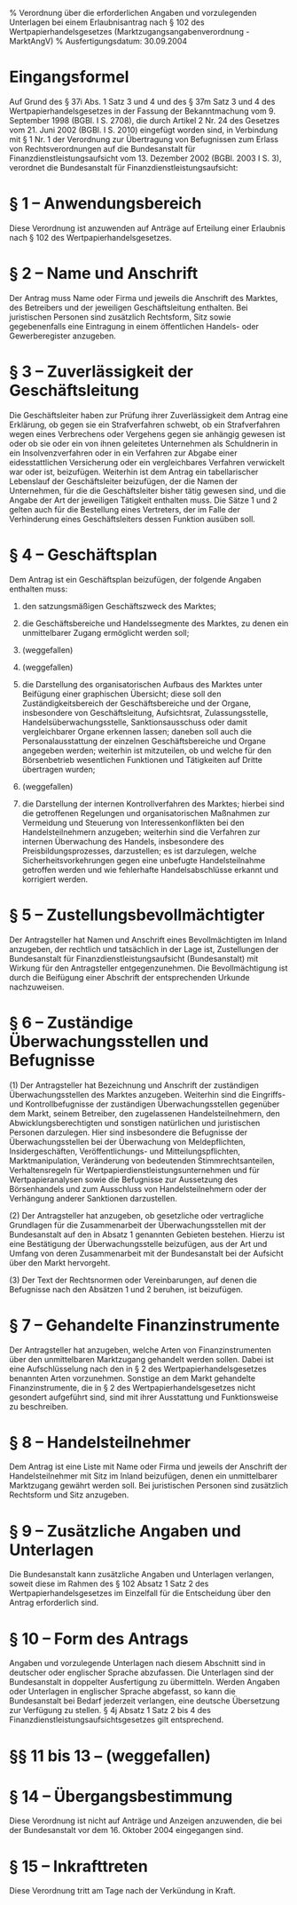 % Verordnung über die erforderlichen Angaben und vorzulegenden Unterlagen bei einem Erlaubnisantrag nach § 102 des Wertpapierhandelsgesetzes  (Marktzugangsangabenverordnung - MarktAngV)
% Ausfertigungsdatum: 30.09.2004
 
# Eingangsformel

Auf Grund des § 37i Abs. 1 Satz 3 und 4 und des § 37m Satz 3 und 4 des Wertpapierhandelsgesetzes in der Fassung der Bekanntmachung vom 9. September 1998 (BGBl. I S. 2708), die durch Artikel 2 Nr. 24 des Gesetzes vom 21. Juni 2002 (BGBl. I S. 2010) eingefügt worden sind, in Verbindung mit § 1 Nr. 1 der Verordnung zur Übertragung von Befugnissen zum Erlass von Rechtsverordnungen auf die Bundesanstalt für Finanzdienstleistungsaufsicht vom 13. Dezember 2002 (BGBl. 2003 I S. 3), verordnet die Bundesanstalt für Finanzdienstleistungsaufsicht:

# § 1 – Anwendungsbereich

Diese Verordnung ist anzuwenden auf Anträge auf Erteilung einer Erlaubnis nach § 102 des Wertpapierhandelsgesetzes.

# § 2 – Name und Anschrift

Der Antrag muss Name oder Firma und jeweils die Anschrift des Marktes, des Betreibers und der jeweiligen Geschäftsleitung enthalten. Bei juristischen Personen sind zusätzlich Rechtsform, Sitz sowie gegebenenfalls eine Eintragung in einem öffentlichen Handels- oder Gewerberegister anzugeben.

# § 3 – Zuverlässigkeit der Geschäftsleitung

Die Geschäftsleiter haben zur Prüfung ihrer Zuverlässigkeit dem Antrag eine Erklärung, ob gegen sie ein Strafverfahren schwebt, ob ein Strafverfahren wegen eines Verbrechens oder Vergehens gegen sie anhängig gewesen ist oder ob sie oder ein von ihnen geleitetes Unternehmen als Schuldnerin in ein Insolvenzverfahren oder in ein Verfahren zur Abgabe einer eidesstattlichen Versicherung oder ein vergleichbares Verfahren verwickelt war oder ist, beizufügen. Weiterhin ist dem Antrag ein tabellarischer Lebenslauf der Geschäftsleiter beizufügen, der die Namen der Unternehmen, für die die Geschäftsleiter bisher tätig gewesen sind, und die Angabe der Art der jeweiligen Tätigkeit enthalten muss. Die Sätze 1 und 2 gelten auch für die Bestellung eines Vertreters, der im Falle der Verhinderung eines Geschäftsleiters dessen Funktion ausüben soll.

# § 4 – Geschäftsplan

Dem Antrag ist ein Geschäftsplan beizufügen, der folgende Angaben enthalten muss:

1. den satzungsmäßigen Geschäftszweck des Marktes;

2. die Geschäftsbereiche und Handelssegmente des Marktes, zu denen ein unmittelbarer Zugang ermöglicht werden soll;

3. (weggefallen)

4. (weggefallen)

5. die Darstellung des organisatorischen Aufbaus des Marktes unter Beifügung einer graphischen Übersicht; diese soll den Zuständigkeitsbereich der Geschäftsbereiche und der Organe, insbesondere von Geschäftsleitung, Aufsichtsrat, Zulassungsstelle, Handelsüberwachungsstelle, Sanktionsausschuss oder damit vergleichbarer Organe erkennen lassen; daneben soll auch die Personalausstattung der einzelnen Geschäftsbereiche und Organe angegeben werden; weiterhin ist mitzuteilen, ob und welche für den Börsenbetrieb wesentlichen Funktionen und Tätigkeiten auf Dritte übertragen wurden;

6. (weggefallen)

7. die Darstellung der internen Kontrollverfahren des Marktes; hierbei sind die getroffenen Regelungen und organisatorischen Maßnahmen zur Vermeidung und Steuerung von Interessenkonflikten bei den Handelsteilnehmern anzugeben; weiterhin sind die Verfahren zur internen Überwachung des Handels, insbesondere des Preisbildungsprozesses, darzustellen; es ist darzulegen, welche Sicherheitsvorkehrungen gegen eine unbefugte Handelsteilnahme getroffen werden und wie fehlerhafte Handelsabschlüsse erkannt und korrigiert werden.

# § 5 – Zustellungsbevollmächtigter

Der Antragsteller hat Namen und Anschrift eines Bevollmächtigten im Inland anzugeben, der rechtlich und tatsächlich in der Lage ist, Zustellungen der Bundesanstalt für Finanzdienstleistungsaufsicht (Bundesanstalt) mit Wirkung für den Antragsteller entgegenzunehmen. Die Bevollmächtigung ist durch die Beifügung einer Abschrift der entsprechenden Urkunde nachzuweisen.

# § 6 – Zuständige Überwachungsstellen und Befugnisse

(1) Der Antragsteller hat Bezeichnung und Anschrift der zuständigen Überwachungsstellen des Marktes anzugeben. Weiterhin sind die Eingriffs- und Kontrollbefugnisse der zuständigen Überwachungsstellen gegenüber dem Markt, seinem Betreiber, den zugelassenen Handelsteilnehmern, den Abwicklungsberechtigten und sonstigen natürlichen und juristischen Personen darzulegen. Hier sind insbesondere die Befugnisse der Überwachungsstellen bei der Überwachung von Meldepflichten, Insidergeschäften, Veröffentlichungs- und Mitteilungspflichten, Marktmanipulation, Veränderung von bedeutenden Stimmrechtsanteilen, Verhaltensregeln für Wertpapierdienstleistungsunternehmen und für Wertpapieranalysen sowie die Befugnisse zur Aussetzung des Börsenhandels und zum Ausschluss von Handelsteilnehmern oder der Verhängung anderer Sanktionen darzustellen.

(2) Der Antragsteller hat anzugeben, ob gesetzliche oder vertragliche Grundlagen für die Zusammenarbeit der Überwachungsstellen mit der Bundesanstalt auf den in Absatz 1 genannten Gebieten bestehen. Hierzu ist eine Bestätigung der Überwachungsstelle beizufügen, aus der Art und Umfang von deren Zusammenarbeit mit der Bundesanstalt bei der Aufsicht über den Markt hervorgeht.

(3) Der Text der Rechtsnormen oder Vereinbarungen, auf denen die Befugnisse nach den Absätzen 1 und 2 beruhen, ist beizufügen.

# § 7 – Gehandelte Finanzinstrumente

Der Antragsteller hat anzugeben, welche Arten von Finanzinstrumenten über den unmittelbaren Marktzugang gehandelt werden sollen. Dabei ist eine Aufschlüsselung nach den in § 2 des Wertpapierhandelsgesetzes benannten Arten vorzunehmen. Sonstige an dem Markt gehandelte Finanzinstrumente, die in § 2 des Wertpapierhandelsgesetzes nicht gesondert aufgeführt sind, sind mit ihrer Ausstattung und Funktionsweise zu beschreiben.

# § 8 – Handelsteilnehmer

Dem Antrag ist eine Liste mit Name oder Firma und jeweils der Anschrift der Handelsteilnehmer mit Sitz im Inland beizufügen, denen ein unmittelbarer Marktzugang gewährt werden soll. Bei juristischen Personen sind zusätzlich Rechtsform und Sitz anzugeben.

# § 9 – Zusätzliche Angaben und Unterlagen

Die Bundesanstalt kann zusätzliche Angaben und Unterlagen verlangen, soweit diese im Rahmen des § 102 Absatz 1 Satz 2 des Wertpapierhandelsgesetzes im Einzelfall für die Entscheidung über den Antrag erforderlich sind.

# § 10 – Form des Antrags

Angaben und vorzulegende Unterlagen nach diesem Abschnitt sind in deutscher oder englischer Sprache abzufassen. Die Unterlagen sind der Bundesanstalt in doppelter Ausfertigung zu übermitteln. Werden Angaben oder Unterlagen in englischer Sprache abgefasst, so kann die Bundesanstalt bei Bedarf jederzeit verlangen, eine deutsche Übersetzung zur Verfügung zu stellen. § 4j Absatz 1 Satz 2 bis 4 des Finanzdienstleistungsaufsichtsgesetzes gilt entsprechend.

# §§ 11 bis 13 – (weggefallen)

# § 14 – Übergangsbestimmung

Diese Verordnung ist nicht auf Anträge und Anzeigen anzuwenden, die bei der Bundesanstalt vor dem 16. Oktober 2004 eingegangen sind.

# § 15 – Inkrafttreten

Diese Verordnung tritt am Tage nach der Verkündung in Kraft.

